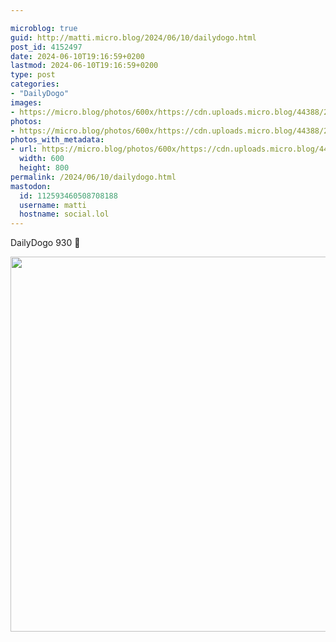 ```yaml
---

microblog: true
guid: http://matti.micro.blog/2024/06/10/dailydogo.html
post_id: 4152497
date: 2024-06-10T19:16:59+0200
lastmod: 2024-06-10T19:16:59+0200
type: post
categories:
- "DailyDogo"
images:
- https://micro.blog/photos/600x/https://cdn.uploads.micro.blog/44388/2024/545e6c215b414da0b773b1615e0dde68.jpg
photos:
- https://micro.blog/photos/600x/https://cdn.uploads.micro.blog/44388/2024/545e6c215b414da0b773b1615e0dde68.jpg
photos_with_metadata:
- url: https://micro.blog/photos/600x/https://cdn.uploads.micro.blog/44388/2024/545e6c215b414da0b773b1615e0dde68.jpg
  width: 600
  height: 800
permalink: /2024/06/10/dailydogo.html
mastodon:
  id: 112593460508708188
  username: matti
  hostname: social.lol
---
```

DailyDogo 930 🐶

<img src="https://micro.blog/photos/600x/https://blog.martin-haehnel.de/uploads/2024/545e6c215b414da0b773b1615e0dde68.jpg" width="600" alt="" />
